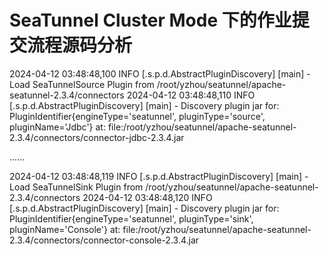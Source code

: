 # SeaTunnel Cluster Mode 下的作业提交流程源码分析           



2024-04-12 03:48:48,100 INFO  [.s.p.d.AbstractPluginDiscovery] [main] - Load SeaTunnelSource Plugin from /root/yzhou/seatunnel/apache-seatunnel-2.3.4/connectors
2024-04-12 03:48:48,110 INFO  [.s.p.d.AbstractPluginDiscovery] [main] - Discovery plugin jar for: PluginIdentifier{engineType='seatunnel', pluginType='source', pluginName='Jdbc'} at: file:/root/yzhou/seatunnel/apache-seatunnel-2.3.4/connectors/connector-jdbc-2.3.4.jar  

......

2024-04-12 03:48:48,119 INFO  [.s.p.d.AbstractPluginDiscovery] [main] - Load SeaTunnelSink Plugin from /root/yzhou/seatunnel/apache-seatunnel-2.3.4/connectors
2024-04-12 03:48:48,120 INFO  [.s.p.d.AbstractPluginDiscovery] [main] - Discovery plugin jar for: PluginIdentifier{engineType='seatunnel', pluginType='sink', pluginName='Console'} at: file:/root/yzhou/seatunnel/apache-seatunnel-2.3.4/connectors/connector-console-2.3.4.jar